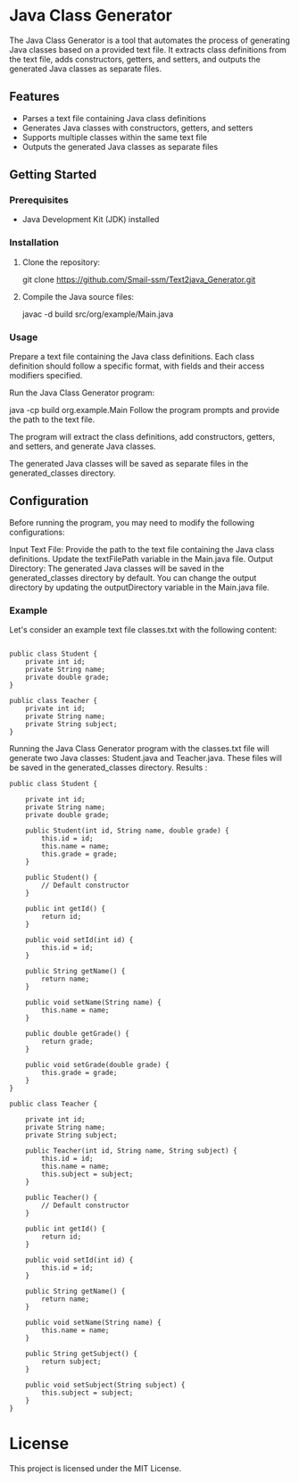 # Java Class Generator

The Java Class Generator is a tool that automates the process of generating Java classes based on a provided text file. It extracts class definitions from the text file, adds constructors, getters, and setters, and outputs the generated Java classes as separate files.

## Features

- Parses a text file containing Java class definitions
- Generates Java classes with constructors, getters, and setters
- Supports multiple classes within the same text file
- Outputs the generated Java classes as separate files

## Getting Started

### Prerequisites

- Java Development Kit (JDK) installed

### Installation

1. Clone the repository:

    git clone https://github.com/Smail-ssm/Text2java_Generator.git

2. Compile the Java source files:

    javac -d build src/org/example/Main.java
### Usage
Prepare a text file containing the Java class definitions. Each class definition should follow a specific format, with fields and their access modifiers specified.

Run the Java Class Generator program:

 
java -cp build org.example.Main
Follow the program prompts and provide the path to the text file.

The program will extract the class definitions, add constructors, getters, and setters, and generate Java classes.

The generated Java classes will be saved as separate files in the generated_classes directory.

## Configuration
Before running the program, you may need to modify the following configurations:

Input Text File: Provide the path to the text file containing the Java class definitions. Update the textFilePath variable in the Main.java file.
Output Directory: The generated Java classes will be saved in the generated_classes directory by default. You can change the output directory by updating the outputDirectory variable in the Main.java file.
### Example
Let's consider an example text file classes.txt with the following content:

```

public class Student {
    private int id;
    private String name;
    private double grade;
}

public class Teacher {
    private int id;
    private String name;
    private String subject;
}
```
Running the Java Class Generator program with the classes.txt file will generate two Java classes:
Student.java and Teacher.java.
These files will be saved in the generated_classes directory.
Results :
```
public class Student {

    private int id;
    private String name;
    private double grade;

    public Student(int id, String name, double grade) {
        this.id = id;
        this.name = name;
        this.grade = grade;
    }

    public Student() {
        // Default constructor
    }

    public int getId() {
        return id;
    }

    public void setId(int id) {
        this.id = id;
    }

    public String getName() {
        return name;
    }

    public void setName(String name) {
        this.name = name;
    }

    public double getGrade() {
        return grade;
    }

    public void setGrade(double grade) {
        this.grade = grade;
    }
}

public class Teacher {

    private int id;
    private String name;
    private String subject;

    public Teacher(int id, String name, String subject) {
        this.id = id;
        this.name = name;
        this.subject = subject;
    }

    public Teacher() {
        // Default constructor
    }

    public int getId() {
        return id;
    }

    public void setId(int id) {
        this.id = id;
    }

    public String getName() {
        return name;
    }

    public void setName(String name) {
        this.name = name;
    }

    public String getSubject() {
        return subject;
    }

    public void setSubject(String subject) {
        this.subject = subject;
    }
}
```

# License
This project is licensed under the MIT License.
